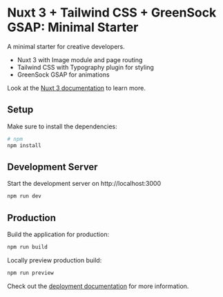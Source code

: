 # Nuxt 3 + Tailwind CSS + GreenSock GSAP: Minimal Starter

A minimal starter for creative developers.

- Nuxt 3 with Image module and page routing
- Tailwind CSS with Typography plugin for styling
- GreenSock GSAP for animations

Look at the [Nuxt 3 documentation](https://nuxt.com/docs/getting-started/introduction) to learn more.

## Setup

Make sure to install the dependencies:

```bash
# npm
npm install
```

## Development Server

Start the development server on http://localhost:3000

```bash
npm run dev
```

## Production

Build the application for production:

```bash
npm run build
```

Locally preview production build:

```bash
npm run preview
```

Check out the [deployment documentation](https://nuxt.com/docs/getting-started/deployment) for more information.
